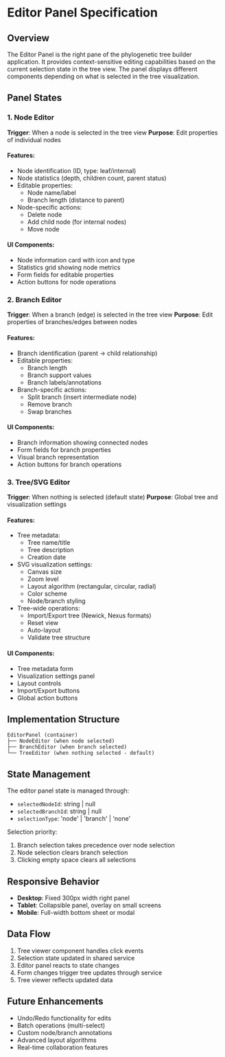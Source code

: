 # Editor Panel Specification

## Overview

The Editor Panel is the right pane of the phylogenetic tree builder application. It provides context-sensitive editing capabilities based on the current selection state in the tree view. The panel displays different components depending on what is selected in the tree visualization.

## Panel States

### 1. Node Editor

**Trigger**: When a node is selected in the tree view
**Purpose**: Edit properties of individual nodes

#### Features:

- Node identification (ID, type: leaf/internal)
- Node statistics (depth, children count, parent status)
- Editable properties:
  - Node name/label
  - Branch length (distance to parent)
- Node-specific actions:
  - Delete node
  - Add child node (for internal nodes)
  - Move node

#### UI Components:

- Node information card with icon and type
- Statistics grid showing node metrics
- Form fields for editable properties
- Action buttons for node operations

### 2. Branch Editor

**Trigger**: When a branch (edge) is selected in the tree view
**Purpose**: Edit properties of branches/edges between nodes

#### Features:

- Branch identification (parent → child relationship)
- Editable properties:
  - Branch length
  - Branch support values
  - Branch labels/annotations
- Branch-specific actions:
  - Split branch (insert intermediate node)
  - Remove branch
  - Swap branches

#### UI Components:

- Branch information showing connected nodes
- Form fields for branch properties
- Visual branch representation
- Action buttons for branch operations

### 3. Tree/SVG Editor

**Trigger**: When nothing is selected (default state)
**Purpose**: Global tree and visualization settings

#### Features:

- Tree metadata:
  - Tree name/title
  - Tree description
  - Creation date
- SVG visualization settings:
  - Canvas size
  - Zoom level
  - Layout algorithm (rectangular, circular, radial)
  - Color scheme
  - Node/branch styling
- Tree-wide operations:
  - Import/Export tree (Newick, Nexus formats)
  - Reset view
  - Auto-layout
  - Validate tree structure

#### UI Components:

- Tree metadata form
- Visualization settings panel
- Layout controls
- Import/Export buttons
- Global action buttons

## Implementation Structure

```
EditorPanel (container)
├── NodeEditor (when node selected)
├── BranchEditor (when branch selected)
└── TreeEditor (when nothing selected - default)
```

## State Management

The editor panel state is managed through:

- `selectedNodeId`: string | null
- `selectedBranchId`: string | null
- `selectionType`: 'node' | 'branch' | 'none'

Selection priority:

1. Branch selection takes precedence over node selection
2. Node selection clears branch selection
3. Clicking empty space clears all selections

## Responsive Behavior

- **Desktop**: Fixed 300px width right panel
- **Tablet**: Collapsible panel, overlay on small screens
- **Mobile**: Full-width bottom sheet or modal

## Data Flow

1. Tree viewer component handles click events
2. Selection state updated in shared service
3. Editor panel reacts to state changes
4. Form changes trigger tree updates through service
5. Tree viewer reflects updated data

## Future Enhancements

- Undo/Redo functionality for edits
- Batch operations (multi-select)
- Custom node/branch annotations
- Advanced layout algorithms
- Real-time collaboration features
